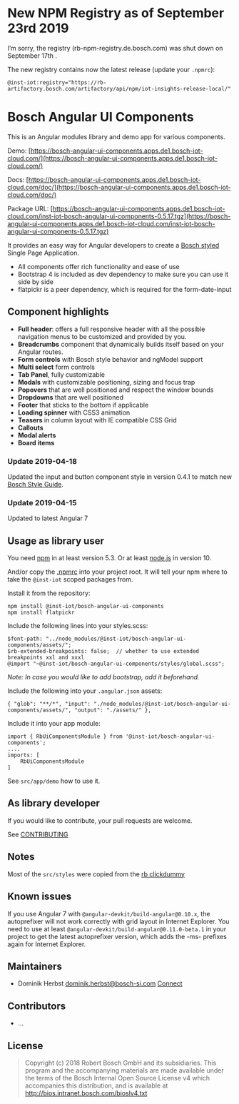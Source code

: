 # New NPM Registry as of September 23rd 2019
I’m sorry, the registry (rb-npm-registry.de.bosch.com) was shut down on September 17th .

The new registry contains now the latest release (update your `.npmrc`):

    @inst-iot:registry="https://rb-artifactory.bosch.com/artifactory/api/npm/iot-insights-release-local/"


# Bosch Angular UI Components

This is an Angular modules library and demo app for various components.

Demo: [https://bosch-angular-ui-components.apps.de1.bosch-iot-cloud.com/](https://bosch-angular-ui-components.apps.de1.bosch-iot-cloud.com/)

Docs: [https://bosch-angular-ui-components.apps.de1.bosch-iot-cloud.com/doc/](https://bosch-angular-ui-components.apps.de1.bosch-iot-cloud.com/doc/)

Package URL: [https://bosch-angular-ui-components.apps.de1.bosch-iot-cloud.com/inst-iot-bosch-angular-ui-components-0.5.17.tgz](https://bosch-angular-ui-components.apps.de1.bosch-iot-cloud.com/inst-iot-bosch-angular-ui-components-0.5.17.tgz)

It provides an easy way for Angular developers to create
a [Bosch styled](https://bosch.frontify.com/)  Single Page Application.

* All components offer rich functionality and ease of use
* Bootstrap 4 is included as dev dependency to make sure you can use it side by side
* flatpickr is a peer dependency, which is required for the form-date-input

## Component highlights

* **Full header**: offers a full responsive header with all the possible navigation menus to be customized and provided by you.
* **Breadcrumbs** component that dynamically builds itself based on your Angular routes.
* **Form controls** with Bosch style behavior and ngModel support
* **Multi select** form controls
* **Tab Panel**, fully customizable 
* **Modals** with customizable positioning, sizing and focus trap
* **Popovers** that are well positioned and respect the window bounds
* **Dropdowns** that are well positioned 
* **Footer** that sticks to the bottom if applicable
* **Loading spinner** with CSS3 animation
* **Teasers** in column layout with IE compatible CSS Grid
* **Callouts**
* **Modal alerts**
* **Board items**


### Update 2019-04-18

Updated the input and button component style in version 0.4.1 to match new [Bosch Style Guide](https://brandguide.bosch.com/document/107/en/#/core/overview).

### Update 2019-04-15

Updated to latest Angular 7


## Usage as library user

You need [npm](https://www.npmjs.com/) in at least version 5.3. Or at least [node.js](https://nodejs.org/en/) in version 10.

And/or copy the [.npmrc](.npmrc) into your project root. It will tell your npm where to take the `@inst-iot` scoped packages from.

Install it from the repository:

    npm install @inst-iot/bosch-angular-ui-components
    npm install flatpickr


Include the following lines into your styles.scss:

    $font-path: "../node_modules/@inst-iot/bosch-angular-ui-components/assets/";
    $rb-extended-breakpoints: false;  // whether to use extended breakpoints xxl and xxxl
    @import "~@inst-iot/bosch-angular-ui-components/styles/global.scss";
    
*Note: In case you would like to add bootstrap, add it beforehand.*

Include the following into your `.angular.json` assets:

    { "glob": "**/*", "input": "./node_modules/@inst-iot/bosch-angular-ui-components/assets/", "output": "./assets/" },


Include it into your app module:
    
    import { RbUiComponentsModule } from '@inst-iot/bosch-angular-ui-components';
    ....
    imports: [
        RbUiComponentsModule
    ]


See `src/app/demo` how to use it.



## As library developer

If you would like to contribute, your pull requests are welcome.

See [CONTRIBUTING](CONTRIBUTING.md)


## Notes

Most of the `src/styles` were copied from the [rb clickdummy](https://sourcecode.socialcoding.bosch.com/projects/CIBDX/repos/rb.clickdummy.ro-npm/browse)

## Known issues

If you use Angular 7 with `@angular-devkit/build-angular@0.10.x`, the autoprefixer will not work correctly with grid layout in Internet Explorer.
You need to use at least `@angular-devkit/build-angular@0.11.0-beta.1` in your project to get the latest autoprefixer version, which adds the -ms- prefixes again for Internet Explorer.

## Maintainers

* Dominik Herbst <dominik.herbst@bosch-si.com> [Connect](https://connect.bosch.com/profiles/html/profileView.do?key=929bb778-495b-4e48-b8ff-e35a8b081620)


## Contributors

* ...


## License
 
>	Copyright (c) 2018 Robert Bosch GmbH and its subsidiaries.
>	This program and the accompanying materials are made available under
>	the terms of the Bosch Internal Open Source License v4
>	which accompanies this distribution, and is available at
>	http://bios.intranet.bosch.com/bioslv4.txt
